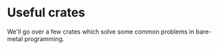 # Useful crates

We'll go over a few crates which solve some common problems in bare-metal programming.
